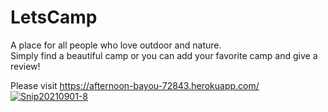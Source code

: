 # LetsCamp
A place for all people who love outdoor and nature. <br>
Simply find a beautiful camp or you can add your favorite camp and give a review!

Please visit https://afternoon-bayou-72843.herokuapp.com/
<a href="https://ibb.co/C5X7HNd"><img src="https://i.ibb.co/8DR57T3/Snip20210901-8.png" alt="Snip20210901-8" border="0"></a>
